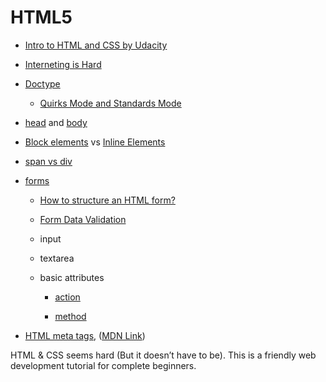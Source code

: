 # HTML5

- [Intro to HTML and CSS by Udacity](https://www.udacity.com/course/intro-to-html-and-css--ud001)

- [Interneting is Hard](https://internetingishard.com/html-and-css/)

- [Doctype](https://developer.mozilla.org/en-US/docs/Glossary/Doctype)
  
  - [Quirks Mode and Standards Mode](https://developer.mozilla.org/en-US/docs/Web/HTML/Quirks_Mode_and_Standards_Mode)

- [head](https://developer.mozilla.org/en-US/docs/Learn/HTML/Introduction_to_HTML/The_head_metadata_in_HTML) and [body](https://developer.mozilla.org/en-US/docs/Web/HTML/Element/body)

- [Block elements](https://developer.mozilla.org/en-US/docs/Web/HTML/Block-level_elements) vs [Inline Elements](https://developer.mozilla.org/en-US/docs/Web/HTML/Inline_elements)

- [span vs div](https://stackoverflow.com/questions/183532/what-is-the-difference-between-html-tags-div-and-span)

- [forms](https://developer.mozilla.org/en-US/docs/Learn/HTML/Forms/Your_first_HTML_form)
  
  - [How to structure an HTML form?](https://developer.mozilla.org/en-US/docs/Learn/HTML/Forms/How_to_structure_an_HTML_form)
  
  - [Form Data Validation](https://developer.mozilla.org/en-US/docs/Learn/HTML/Forms/Form_validation)
  
  - input
  
  - textarea
  
  - basic attributes
    
    - [action](https://developer.mozilla.org/en-US/docs/Learn/HTML/Forms/Sending_and_retrieving_form_data)
    
    - [method](https://developer.mozilla.org/en-US/docs/Learn/HTML/Forms/Sending_and_retrieving_form_data)

- [HTML meta tags](https://www.w3schools.com/tags/tag_meta.asp), ([MDN Link](https://developer.mozilla.org/en-US/docs/Web/HTML/Element/meta))

HTML & CSS seems hard (But it doesn’t have to be). This is a friendly web development tutorial for complete beginners.
